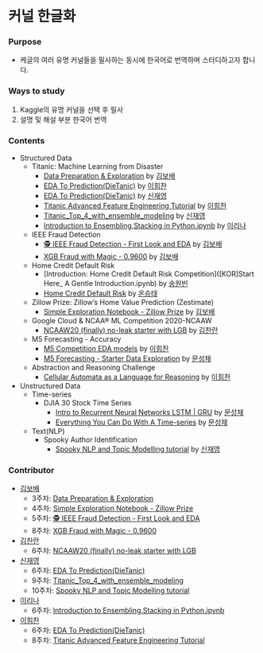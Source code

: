# 커널 한글화

### Purpose

- 케글의 여러 유명 커널들을 필사하는 동시에 한국어로 번역하며 스터디하고자 합니다.

### Ways to study

1. Kaggle의 유명 커널을 선택 후 필사
2. 설명 및 해설 부분 한국어 번역

### Contents
- Structured Data
  - Titanic: Machine Learning from Disaster
    - [Data Preparation & Exploration]([KOR]_Data_Preparation_&_Exploration.ipynb) by [김보배](https://github.com/KimDoubleB)
    - [EDA To Prediction(DieTanic)](https://github.com/Just-Kaggle/labs/blob/master/4_KOR_Kernel/%5BKOR%5D_EDA%20To%20Prediction(DieTanic).ipynb) by [이힘찬](https://github.com/ssilb4)
    - [EDA To Prediction(DieTanic)](https://github.com/Just-Kaggle/labs/blob/master/4_KOR_Kernel/EDA%20To%20Prediction(DieTanic).ipynb) by [신재영](https://github.com/jyshin0926)
    - [Titanic Advanced Feature Engineering Tutorial](https://github.com/Just-Kaggle/labs/blob/master/4_KOR_Kernel/%5BKOR%5D_Titanic_Advanced_Feature_Engineering_Tutorial.ipynb) by [이힘찬](https://github.com/ssilb4)
    - [Titanic_Top_4_with_ensemble_modeling](https://github.com/Just-Kaggle/labs/blob/master/4_KOR_Kernel/%5BKOR%5D%20Titanic_Top_4_with_ensemble_modeling.ipynb) by [신재영](https://github.com/jyshin0926)
    - [Introduction to Ensembling,Stacking in Python.ipynb](https://github.com/Just-Kaggle/labs/blob/master/4_KOR_Kernel/%5BKOR%5D%20Introduction%20to%20Ensembling%2CStacking%20in%20Python.ipynb) by [이리나](https://github.com/sandartchip)
  - IEEE Fraud Detection
    - [🕵️ IEEE Fraud Detection - First Look and EDA](https://github.com/Just-Kaggle/labs/blob/master/4_KOR_Kernel/%5BKOR%5D%F0%9F%95%B5%EF%B8%8F%20IEEE%20Fraud%20Detection%20-%20First%20Look%20and%20EDA.ipynb) by [김보배](https://github.com/KimDoubleB) 
    - [XGB Fraud with Magic - 0.9600](https://github.com/Just-Kaggle/labs/blob/master/4_KOR_Kernel/%5BKOR%5D%20XGB%20Fraud%20with%20Magic%20-%200.9600.ipynb) by [김보배](https://github.com/KimDoubleB)
  - Home Credit Default Risk
    - [Introduction: Home Credit Default Risk Competition]([KOR]Start Here_ A Gentle Introduction.ipynb) by [송원빈](https://github.com/oneofSong)
    - [Home Credit Default Risk](home_credit_default_risk.ipynb) by [온승태](https://github.com/smylere)
  - Zillow Prize: Zillow’s Home Value Prediction (Zestimate)
    - [Simple Exploration Notebook - Zillow Prize]([KOR]_Simple_Exploration_Notebook_ZillowPrize.ipynb) by [김보배](https://github.com/KimDoubleB)
  - Google Cloud & NCAA® ML Competition 2020-NCAAW
    - [NCAAW20 (finally) no-leak starter with LGB](https://www.kaggle.com/seriousran/ncaaw20-finally-no-leak-starter-with-lgb) by [김찬란](https://github.com/seriousran)
  - M5 Forecasting - Accuracy
    - [M5 Competition EDA models]([KOR]_m5-competition-eda-models.ipynb) by [이힘찬](https://github.com/ssilb4)
    - [M5 Forecasting - Starter Data Exploration](kor_m5-forecasting-starter-data-exploration.ipynb) by [문성채](https://github.com/powersht22)
  - Abstraction and Reasoning Challenge
    - [Cellular Automata as a Language for Reasoning]([KOR]_cellular-automata-as-a-language-for-reasoning.ipynb) by [이힘찬](https://github.com/ssilb4)
- Unstructured Data
  - Time-series
    - DJIA 30 Stock Time Series
      - [Intro to Recurrent Neural Networks LSTM | GRU](kor_intro-to-recurrent-neural-networks-lstm-gru.ipynb) by [문성채](https://github.com/powersht22)
      - [Everything You Can Do With A Time-series](kor_everything-you-can-do-with-a-time-series.ipynb) by [문성채](https://github.com/powersht22)
  - Text(NLP)
    - Spooky Author Identification
      - [Spooky NLP and Topic Modelling tutorial](https://github.com/Just-Kaggle/labs/blob/master/4_KOR_Kernel/%5BKOR%5D%20Spooky%20NLP%20and%20Topic%20Modelling%20tutorial.ipynb) by [신재영](https://github.com/jyshin0926)

### Contributor

- [김보배](https://github.com/KimDoubleB)
  - 3주차: [Data Preparation & Exploration]([KOR]_Data_Preparation_&_Exploration.ipynb)
  - 4주차: [Simple Exploration Notebook - Zillow Prize]([KOR]_Simple_Exploration_Notebook_ZillowPrize.ipynb)
  - 5주차: [🕵️ IEEE Fraud Detection - First Look and EDA](https://github.com/Just-Kaggle/labs/blob/master/4_KOR_Kernel/%5BKOR%5D%F0%9F%95%B5%EF%B8%8F%20IEEE%20Fraud%20Detection%20-%20First%20Look%20and%20EDA.ipynb)
  - 8주차: [XGB Fraud with Magic - 0.9600](https://github.com/Just-Kaggle/labs/blob/master/4_KOR_Kernel/%5BKOR%5D%20XGB%20Fraud%20with%20Magic%20-%200.9600.ipynb)
- [김찬란](https://github.com/seriousran)
  - 6주차: [NCAAW20 (finally) no-leak starter with LGB](https://www.kaggle.com/seriousran/ncaaw20-finally-no-leak-starter-with-lgb)
- [신재영](https://github.com/jyshin0926)
  - 6주차: [EDA To Prediction(DieTanic)](https://github.com/Just-Kaggle/labs/blob/master/4_KOR_Kernel/EDA%20To%20Prediction(DieTanic).ipynb)
  - 9주차: [Titanic_Top_4_with_ensemble_modeling](https://github.com/Just-Kaggle/labs/blob/master/4_KOR_Kernel/%5BKOR%5D%20Titanic_Top_4_with_ensemble_modeling.ipynb)
  - 10주차: [Spooky NLP and Topic Modelling tutorial](https://github.com/Just-Kaggle/labs/blob/master/4_KOR_Kernel/%5BKOR%5D%20Spooky%20NLP%20and%20Topic%20Modelling%20tutorial.ipynb)
- [이리나](https://github.com/sandartchip)
  - 6주차: [Introduction to Ensembling,Stacking in Python.ipynb](https://github.com/Just-Kaggle/labs/blob/master/4_KOR_Kernel/%5BKOR%5D%20Introduction%20to%20Ensembling%2CStacking%20in%20Python.ipynb)
- [이힘찬](https://github.com/ssilb4)
  - 6주차: [EDA To Prediction(DieTanic)](https://github.com/Just-Kaggle/labs/blob/master/4_KOR_Kernel/%5BKOR%5D_EDA%20To%20Prediction(DieTanic).ipynb)
  - 8주차: [Titanic Advanced Feature Engineering Tutorial](https://github.com/Just-Kaggle/labs/blob/master/4_KOR_Kernel/%5BKOR%5D_Titanic_Advanced_Feature_Engineering_Tutorial.ipynb)
